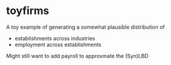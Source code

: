 # toyfirms

A toy example of generating a somewhat plausible distribution of

- establishments across industries
- employment across establishments

Might still want to add payroll to approxmate the (Syn)LBD
